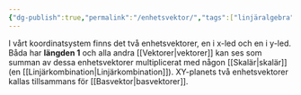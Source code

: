 ```yaml
---
{"dg-publish":true,"permalink":"/enhetsvektor/","tags":["linjäralgebra"]}
---
```



I vårt koordinatsystem finns det två enhetsvektorer, en i x-led och en i y-led. Båda har **längden 1** och alla andra [[Vektorer\|vektorer]] kan ses som summan av dessa enhetsvektorer multiplicerat med någon [[Skalär\|skalär]]  (en [[Linjärkombination\|Linjärkombination]]). XY-planets två enhetsvektorer kallas tillsammans för [[Basvektor\|basvektorer]]. 